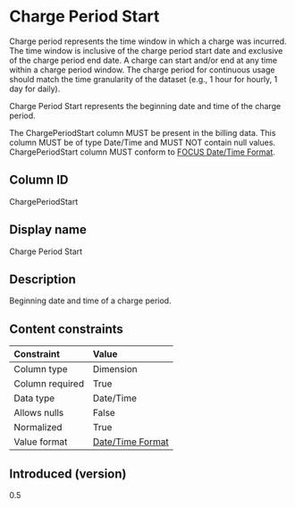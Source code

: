 # Charge Period Start

Charge period represents the time window in which a charge was incurred. The time window is inclusive of the charge period start date and exclusive of the charge period end date. A charge can start and/or end at any time within a charge period window. The charge period for continuous usage should match the time granularity of the dataset (e.g., 1 hour for hourly, 1 day for daily).

Charge Period Start represents the beginning date and time of the charge period.

The ChargePeriodStart column MUST be present in the billing data. This column MUST be of type Date/Time and MUST NOT contain null values. ChargePeriodStart column MUST conform to [FOCUS Date/Time Format](#date/timeformat).

## Column ID

ChargePeriodStart

## Display name

Charge Period Start

## Description

Beginning date and time of a charge period.

## Content constraints

| Constraint      | Value                                |
| :-------------- | :----------------------------------- |
| Column type     | Dimension                            |
| Column required | True                                 |
| Data type       | Date/Time                            |
| Allows nulls    | False                                |
| Normalized      | True                                 |
| Value format    | [Date/Time Format](#date/timeformat) |

## Introduced (version)

0.5
